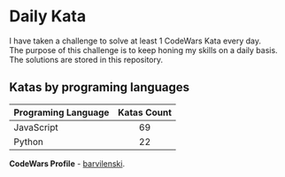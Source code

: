 # Daily Kata

I have taken a challenge to solve at least 1 CodeWars Kata every day.  
The purpose of this challenge is to keep honing my skills on a daily basis.  
The solutions are stored in this repository.

## Katas by programing languages

| Programing Language | Katas Count |
| ------------------- | :---------: |
| JavaScript          |          69 |
| Python              |          22 |


**CodeWars Profile** - [barvilenski](https://www.codewars.com/users/vbarv24).
